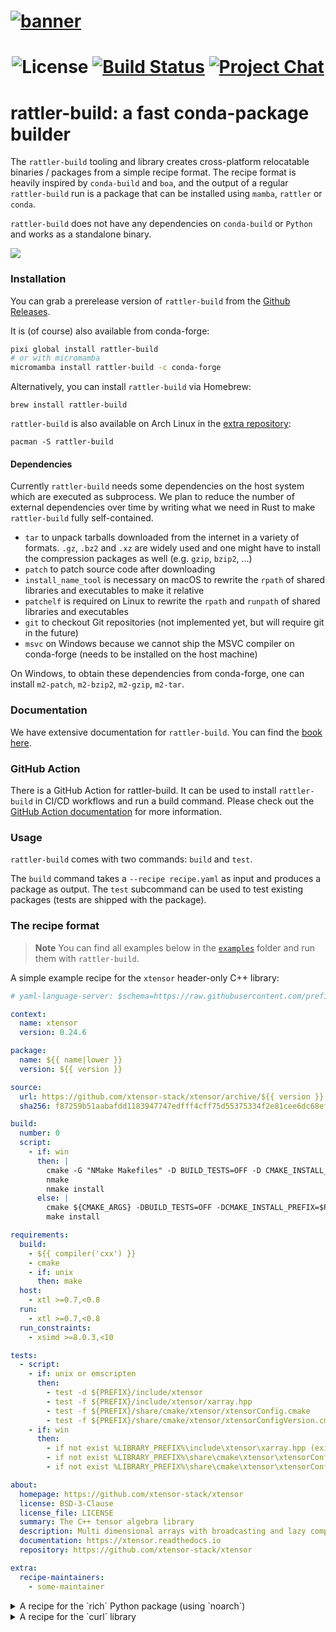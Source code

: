 <h1>
  <a href="https://github.com/prefix-dev/rattler-build/">
    <img alt="banner" src="https://user-images.githubusercontent.com/885054/244679299-f7dbf3a4-fcfd-46cd-b619-720848790c9e.svg">
  </a>
</h1>

<h1 align="center">

![License][license-badge]
[![Build Status][build-badge]][build]
[![Project Chat][chat-badge]][chat-url]

[license-badge]: https://img.shields.io/badge/license-BSD--3--Clause-blue?style=flat-square
[build-badge]: https://img.shields.io/github/actions/workflow/status/prefix-dev/rattler-build/rust.yml?style=flat-square&branch=main
[build]: https://github.com/prefix-dev/rattler-build/actions/
[chat-badge]: https://img.shields.io/discord/1082332781146800168.svg?label=&logo=discord&logoColor=ffffff&color=7389D8&labelColor=6A7EC2&style=flat-square
[chat-url]: https://discord.gg/kKV8ZxyzY4

</h1>

# rattler-build: a fast conda-package builder

The `rattler-build` tooling and library creates cross-platform relocatable
binaries / packages from a simple recipe format. The recipe format is heavily
inspired by `conda-build` and `boa`, and the output of a regular `rattler-build`
run is a package that can be installed using `mamba`, `rattler` or `conda`.

`rattler-build` does not have any dependencies on `conda-build` or `Python` and
works as a standalone binary.

![](https://user-images.githubusercontent.com/885054/244683824-fd1b3896-84c7-498c-b406-40ab2a9e450c.svg)

### Installation

You can grab a prerelease version of `rattler-build` from the [Github
Releases](https://github.com/prefix-dev/rattler-build/releases/).

It is (of course) also available from conda-forge:

```bash
pixi global install rattler-build
# or with micromamba
micromamba install rattler-build -c conda-forge
```

Alternatively, you can install `rattler-build` via Homebrew:

```
brew install rattler-build
```

`rattler-build` is also available on Arch Linux in the [extra repository](https://archlinux.org/packages/extra/x86_64/rattler-build/):

```
pacman -S rattler-build
```

#### Dependencies

Currently `rattler-build` needs some dependencies on the host system which are
executed as subprocess. We plan to reduce the number of external dependencies
over time by writing what we need in Rust to make `rattler-build` fully
self-contained.

* `tar` to unpack tarballs downloaded from the internet in a variety of formats.
  `.gz`, `.bz2` and `.xz` are widely used and one might have to install the
  compression packages as well (e.g. `gzip`, `bzip2`, ...)
* `patch` to patch source code after downloading
* `install_name_tool` is necessary on macOS to rewrite the `rpath` of shared
  libraries and executables to make it relative
* `patchelf` is required on Linux to rewrite the `rpath` and `runpath` of shared
  libraries and executables
* `git` to checkout Git repositories (not implemented yet, but will require git
  in the future)
* `msvc` on Windows because we cannot ship the MSVC compiler on conda-forge
  (needs to be installed on the host machine)

On Windows, to obtain these dependencies from conda-forge, one can install
`m2-patch`, `m2-bzip2`, `m2-gzip`, `m2-tar`.

### Documentation

We have extensive documentation for `rattler-build`. You can find the [book
here](https://prefix-dev.github.io/rattler-build).

### GitHub Action

There is a GitHub Action for rattler-build.
It can be used to install `rattler-build` in CI/CD workflows and run a build command.
Please check out the [GitHub Action documentation](https://github.com/prefix-dev/rattler-build-action) for more information.

### Usage

`rattler-build` comes with two commands: `build` and `test`.

The `build` command takes a `--recipe recipe.yaml` as input and produces a
package as output. The `test` subcommand can be used to test existing packages
(tests are shipped with the package).

### The recipe format

> **Note** You can find all examples below in the [`examples`](https://github.com/prefix-dev/rattler-build/tree/main/examples)
> folder and run them with `rattler-build`.

A simple example recipe for the `xtensor` header-only C++ library:

```yaml
# yaml-language-server: $schema=https://raw.githubusercontent.com/prefix-dev/recipe-format/main/schema.json

context:
  name: xtensor
  version: 0.24.6

package:
  name: ${{ name|lower }}
  version: ${{ version }}

source:
  url: https://github.com/xtensor-stack/xtensor/archive/${{ version }}.tar.gz
  sha256: f87259b51aabafdd1183947747edfff4cff75d55375334f2e81cee6dc68ef655

build:
  number: 0
  script:
    - if: win
      then: |
        cmake -G "NMake Makefiles" -D BUILD_TESTS=OFF -D CMAKE_INSTALL_PREFIX=%LIBRARY_PREFIX% %SRC_DIR%
        nmake
        nmake install
      else: |
        cmake ${CMAKE_ARGS} -DBUILD_TESTS=OFF -DCMAKE_INSTALL_PREFIX=$PREFIX $SRC_DIR -DCMAKE_INSTALL_LIBDIR=lib
        make install

requirements:
  build:
    - ${{ compiler('cxx') }}
    - cmake
    - if: unix
      then: make
  host:
    - xtl >=0.7,<0.8
  run:
    - xtl >=0.7,<0.8
  run_constraints:
    - xsimd >=8.0.3,<10

tests:
  - script:
    - if: unix or emscripten
      then:
        - test -d ${PREFIX}/include/xtensor
        - test -f ${PREFIX}/include/xtensor/xarray.hpp
        - test -f ${PREFIX}/share/cmake/xtensor/xtensorConfig.cmake
        - test -f ${PREFIX}/share/cmake/xtensor/xtensorConfigVersion.cmake
    - if: win
      then:
        - if not exist %LIBRARY_PREFIX%\include\xtensor\xarray.hpp (exit 1)
        - if not exist %LIBRARY_PREFIX%\share\cmake\xtensor\xtensorConfig.cmake (exit 1)
        - if not exist %LIBRARY_PREFIX%\share\cmake\xtensor\xtensorConfigVersion.cmake (exit 1)

about:
  homepage: https://github.com/xtensor-stack/xtensor
  license: BSD-3-Clause
  license_file: LICENSE
  summary: The C++ tensor algebra library
  description: Multi dimensional arrays with broadcasting and lazy computing
  documentation: https://xtensor.readthedocs.io
  repository: https://github.com/xtensor-stack/xtensor

extra:
  recipe-maintainers:
    - some-maintainer
```

<details>
  <summary>
    A recipe for the `rich` Python package (using `noarch`)
  </summary>

```yaml
context:
  version: "13.4.2"

package:
  name: "rich"
  version: ${{ version }}

source:
  - url: https://pypi.io/packages/source/r/rich/rich-${{ version }}.tar.gz
    sha256: d653d6bccede5844304c605d5aac802c7cf9621efd700b46c7ec2b51ea914898

build:
  # Thanks to `noarch: python` this package works on all platforms
  noarch: python
  script:
    - python -m pip install . -vv --no-deps --no-build-isolation

requirements:
  host:
    - pip
    - poetry-core >=1.0.0
    - python 3.10
  run:
    # sync with normalized deps from poetry-generated setup.py
    - markdown-it-py >=2.2.0
    - pygments >=2.13.0,<3.0.0
    - python 3.10
    - typing_extensions >=4.0.0,<5.0.0

tests:
  - python:
      imports:
        - rich
      pip_check: true

about:
  homepage: https://github.com/Textualize/rich
  license: MIT
  license_file: LICENSE
  summary: Render rich text, tables, progress bars, syntax highlighting, markdown and more to the terminal
  description: |
    Rich is a Python library for rich text and beautiful formatting in the terminal.

    The Rich API makes it easy to add color and style to terminal output. Rich
    can also render pretty tables, progress bars, markdown, syntax highlighted
    source code, tracebacks, and more — out of the box.
  documentation: https://rich.readthedocs.io
  repository: https://github.com/Textualize/rich
```
</details>

<details>
<summary>A recipe for the `curl` library</summary>

```yaml
context:
  version: "8.0.1"

package:
  name: curl
  version: ${{ version }}

source:
  url: http://curl.haxx.se/download/curl-${{ version }}.tar.bz2
  sha256: 9b6b1e96b748d04b968786b6bdf407aa5c75ab53a3d37c1c8c81cdb736555ccf

build:
  number: 0

requirements:
  build:
    - ${{ compiler('c') }}
    - if: win
      then:
        - cmake
        - ninja
    - if: unix
      then:
        - make
        - perl
        - pkg-config
        - libtool
  host:
    - if: linux
      then:
        - openssl

about:
  homepage: http://curl.haxx.se/
  license: MIT/X derivate (http://curl.haxx.se/docs/copyright.html)
  license_file: COPYING
  summary: tool and library for transferring data with URL syntax
  description: |
    Curl is an open source command line tool and library for transferring data
    with URL syntax. It is used in command lines or scripts to transfer data.
  documentation: https://curl.haxx.se/docs/
  repository: https://github.com/curl/curl
```

For this recipe, two additional script files (`build.sh` and `build.bat`) are
needed.

**build.sh**

```bash
#!/bin/bash

# Get an updated config.sub and config.guess
cp $BUILD_PREFIX/share/libtool/build-aux/config.* .

if [[ $target_platform =~ linux.* ]]; then
    USESSL="--with-openssl=${PREFIX}"
else
    USESSL="--with-secure-transport"
fi;

./configure \
    --prefix=${PREFIX} \
    --host=${HOST} \
    ${USESSL} \
    --with-ca-bundle=${PREFIX}/ssl/cacert.pem \
    --disable-static --enable-shared

make -j${CPU_COUNT} ${VERBOSE_AT}
make install

# Includes man pages and other miscellaneous.
rm -rf "${PREFIX}/share"
```

**build.bat**

```cmd
mkdir build

cmake -GNinja ^
      -DCMAKE_BUILD_TYPE=Release ^
      -DBUILD_SHARED_LIBS=ON ^
      -DCMAKE_INSTALL_PREFIX=%LIBRARY_PREFIX% ^
      -DCMAKE_PREFIX_PATH=%LIBRARY_PREFIX% ^
      -DCURL_USE_SCHANNEL=ON ^
      -DCURL_USE_LIBSSH2=OFF ^
      -DUSE_ZLIB=ON ^
      -DENABLE_UNICODE=ON ^
      %SRC_DIR%

IF %ERRORLEVEL% NEQ 0 exit 1

ninja install --verbose
```
</details>
